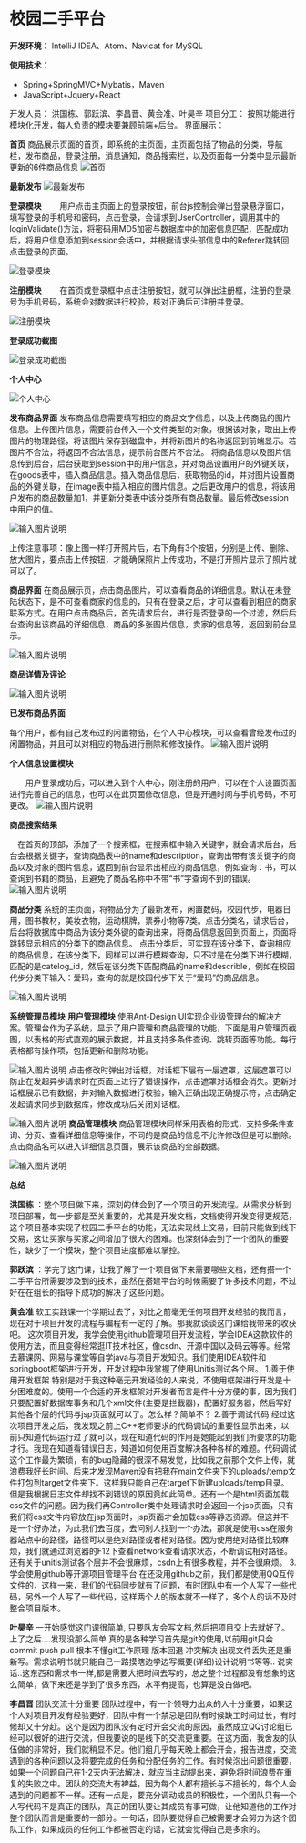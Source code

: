 # 校园二手平台


**开发环境：** IntelliJ IDEA、Atom、Navicat for MySQL

**使用技术：**

 -  Spring+SpringMVC+Mybatis，Maven
 -  JavaScript+Jquery+React

开发人员： 洪国栋、郭跃滨、李昌晋、黄会准、叶昊辛
项目分工： 按照功能进行模块化开发，每人负责的模块要兼顾前端+后台。 
界面展示：

 **首页** 
商品展示页面的首页，即系统的主页面，主页面包括了物品的分类，导航栏，发布商品，登录注册，消息通知，商品搜索栏，以及页面每一分类中显示最新更新的6件商品信息
![首页](https://gitee.com/uploads/images/2018/0701/195803_98d15fbb_1622082.png "QQ图片20180701195738.png")

 **最新发布** 
![最新发布](https://gitee.com/uploads/images/2018/0701/195254_c48d0d19_1622082.png "2)$B6Z{RD{MC]%MEI_W{A2C.png")

 **登录模块** 
　　用户点击主页面上的登录按钮，前台js控制会弹出登录悬浮窗口，填写登录的手机号和密码，点击登录，会请求到UserController，调用其中的loginValidate()方法，将密码用MD5加密与数据库中的加密信息匹配，匹配成功后，将用户信息添加到session会话中，并根据请求头部信息中的Referer跳转回点击登录的页面。 

![登录模块](https://gitee.com/uploads/images/2018/0701/195631_9a8c8526_1622082.png "X%XL(CAE6(JA`JO_J0@10D8.png")

 **注册模块** 
　　在首页或登录框中点击注册按钮，就可以弹出注册框，注册的登录号为手机号码，系统会对数据进行校验，核对正确后可注册并登录。 

![注册模块](https://gitee.com/uploads/images/2018/0701/195718_2f6bfa77_1622082.png "8D5)4[XUTZK}6SF_WBK7_W4.png")

 **登录成功截图** 

![登录成功截图](https://gitee.com/uploads/images/2018/0701/195910_67ac98ff_1622082.png "在这里输入图片标题")

 **个人中心** 

![个人中心](https://gitee.com/uploads/images/2018/0701/195957_c5668a05_1622082.png "在这里输入图片标题")

 **发布商品界面** 
    发布商品信息需要填写相应的商品文字信息，以及上传商品的图片信息。上传图片信息，需要前台传入一个文件类型的对象，根据该对象，取出上传图片的物理路径，将该图片保存到磁盘中，并将新图片的名称返回到前端显示。若图片不合法，将返回不合法信息，提示前台图片不合法。
    将商品信息以及图片信息传到后台，后台获取到session中的用户信息，并对商品设置用户的外键关联，在goods表中，插入商品信息。插入商品信息后，获取物品的id，并对图片设置商品的外键关联，在image表中插入相应的图片信息。之后更改用户的信息，将该用户发布的商品数量加1，并更新分类表中该分类所有商品数量。最后修改session中用户的值。

![输入图片说明](https://gitee.com/uploads/images/2018/0701/200026_218ad08d_1622082.png "在这里输入图片标题")

上传注意事项：像上图一样打开照片后，右下角有3个按钮，分别是上传、删除、放大图片，要点击上传按钮，才能确保照片上传成功，不是打开照片显示了照片就可以了。


 **商品界面** 
在商品展示页，点击商品图片，可以查看商品的详细信息。默认在未登陆状态下，是不可查看商家的信息的，只有在登录之后，才可以查看到相应的商家联系方式。在用户点击商品后，首先请求后台，进行是否登录的一个过滤，然后后台查询出该商品的详细信息，商品的多张图片信息，卖家的信息等，返回到前台显示。 

![输入图片说明](https://gitee.com/uploads/images/2018/0701/200343_fbc4af2e_1622082.png "在这里输入图片标题")

 **商品详情及评论** 

![输入图片说明](https://gitee.com/uploads/images/2018/0701/200413_8f1eac52_1622082.png "在这里输入图片标题")

 **已发布商品界面** 

每个用户，都有自己发布过的闲置物品，在个人中心模块，可以查看曾经发布过的闲置物品，并且可以对相应的物品进行删除和修改操作。
![输入图片说明](https://gitee.com/uploads/images/2018/0701/200518_a922b1e1_1622082.png "在这里输入图片标题")

 **个人信息设置模块** 

　　用户登录成功后，可以进入到个人中心，刚注册的用户，可以在个人设置页面进行完善自己的信息，也可以在此页面修改信息，但是开通时间与手机号码，不可更改。 
![输入图片说明](https://gitee.com/uploads/images/2018/0701/200552_f6c99552_1622082.png "在这里输入图片标题")

 **商品搜索结果** 

　在首页的顶部，添加了一个搜索框，在搜索框中输入关键字，就会请求后台，后台会根据关键字，查询商品表中的name和description，查询出带有该关键字的商品以及对象的图片信息，返回到前台显示出相应的商品信息，例如查询：书，可以查询到书籍的商品，且避免了商品名称中不带“书”字查询不到的错误。 
![输入图片说明](https://gitee.com/uploads/images/2018/0701/200723_445a0e65_1622082.png "在这里输入图片标题")

 **商品分类** 
    系统的主页面，将物品分为了最新发布，闲置数码，校园代步，电器日用，图书教材，美妆衣物，运动棋牌，票券小物等7类。点击分类名，请求后台，后台将数据库中商品为该分类外键的查询出来，将商品信息返回到页面上，页面将跳转显示相应的分类下的商品信息。 
    点击分类后，可实现在该分类下，查询相应的商品信息，在该分类下，同样可以进行模糊查询，只不过是在分类下进行模糊，匹配的是catelog_id，然后在该分类下匹配商品的name和describle，例如在校园代步分类下输入：爱玛，查询的就是校园代步下关于“爱玛”的商品信息。
 
![输入图片说明](https://gitee.com/uploads/images/2018/0701/200753_92de7630_1622082.png "在这里输入图片标题")

 **系统管理员模块** 
 **用户管理模块** 
    使用Ant-Design UI实现企业级管理台的解决方案。管理台作为子系统，显示了用户管理和商品管理的功能，下面是用户管理页截图，以表格的形式直观的展示数据，并且支持多条件查询、跳转页面等功能。每行表格都有操作项，包括更新和删除功能。

![输入图片说明](https://gitee.com/uploads/images/2018/0701/201812_f36e5d87_1622082.jpeg "在这里输入图片标题")
    点击修改时弹出对话框，对话框下层有一层遮罩，这层遮罩可以防止在发起异步请求时在页面上进行了错误操作，点击遮罩对话框会消失。更新对话框展示已有数据，并对输入数据进行校验，输入正确出现正确提示符，点击确定发起请求同步到数据库，修改成功后关闭对话框。 

![输入图片说明](https://gitee.com/uploads/images/2018/0701/201906_427daa53_1622082.jpeg "在这里输入图片标题")
 **商品管理模块** 
    商品管理模块同样采用表格的形式，支持多条件查询、分页、查看详细信息等操作，不同的是商品的信息不允许修改但是可以删除。点击商品名可以进入详细信息页面，展示该商品的全部数据。 

![输入图片说明](https://gitee.com/uploads/images/2018/0701/201922_7e7a68a6_1622082.jpeg "在这里输入图片标题")

 **总结** 

 **洪国栋** ：整个项目做下来，深刻的体会到了一个项目的开发流程。从需求分析到项目部署，每一步都是至关重要的，尤其是开发文档，文档使得开发变得更规范，这个项目基本实现了校园二手平台的功能，无法实现线上交易，目前只能做到线下交易，这让买家与买家之间增加了很大的困难。也深刻体会到了一个团队的重要性，缺少了一个模块，整个项目进度都难以掌控。

 **郭跃滨** ：学完了这门课，让我了解了一个项目做下来需要哪些文档，还有搭一个二手平台所需要涉及到的技术，虽然在搭建平台的时候需要了许多技术问题，不过好在在组长的指导下成功的解决了这些问题。

 **黄会准** 
软工实践课一个学期过去了，对比之前毫无任何项目开发经验的我而言，现在对于项目开发的流程与编程有一定的了解。那我就谈谈这门课给我带来的收获吧。
这次项目开发，我学会使用github管理项目开发流程，学会IDEA这款软件的使用方法，而且变得经常逛IT技术社区，像csdn、开源中国以及码云等等。经常去慕课网、网易与课堂等自学java与项目开发知识。我们使用IDEA软件和springboot框架进行开发，开发过程中我掌握了使用Unitis测试各个层。
1.善于使用开发框架
特别是对于我这种毫无开发经验的人来说，不使用框架进行开发是十分困难度的。使用一个合适的开发框架对开发者而言是件十分方便的事，因为我们只要配置好数据库事务和几个xml文件(主要是拦截器)，配置好服务器，然后写好其他各个层的代码与jsp页面就可以了。怎么样？简单不？
2.善于调试代码
经过这次项目开发之后，我发现之前上C++老师要求的代码调试的重要性显示出来，以前只知道代码运行过了就可以，现在知道代码的作用是她能起到我们所要求的功能才行。我现在知道看错误日志，知道如何使用百度解决各种各样的难题。代码调试这个工作最为繁琐，有的bug隐藏的很深不易发觉，比如我之前那个文件上传，就浪费我好长时间。后来才发现Maven没有把我在main文件夹下的uploads/temp文件打包到target文件夹下。这样我只能自己在target下新建uploads/temp目录。但是我根据日志文件却找不到错误的原因竟如此简单。还有一个是html页面加载css文件的问题。因为我们再Controller类中处理请求时会返回一个jsp页面，只有我们将css文件内容放在jsp页面时，jsp页面才会加载css等静态资源。但这并不是一个好办法，为此我们去百度，去问别人找到一个办法，那就是使用css在服务器站点中的路径，路径可以是绝对路径或者相对路径。因为使用绝对路径比较麻烦，我们就通过浏览器的F12下查看network查看请求状态，不断调试相对路径。还有关于unitis测试各个层并不会很麻烦，csdn上有很多教程，并不会很麻烦。
3.学会使用github等开源项目管理平台
在还没用github之前，我们都是使用QQ互传文件的，这样一来，我们的代码同步就有了问题，有时团队中有一个人写了一些代码，另外一个人写了一些代码，这样两个人的版本就不一样了，多个人的话不及时整合项目版本。

 **叶昊辛** 
一开始感觉这门课很简单, 只要队友会写文档,然后把项目交上去就好了。上了之后….发现没那么简单 真的是各种学习首先是git的使用,以前用git只会commit push pull 根本不懂git工作原理 版本回退 冲突解决 出现文件丢失还是重新写。需求说明书就只能自己一路摸瞎边学边写概要(详细)设计说明书等等.. 说实话..这东西和需求书一样,都是需要大把时间去写的，总之整个过程都没有想象的这么简单，做下来还是学到了很多东西，水平有提高，也算是没白做吧。

 **李昌晋** 
团队交流十分重要
团队过程中，有一个领导力出众的人十分重要，如果这个人对项目开发有经验更好，团队中有一个禁忌是团队有时候缺工时间过长，有时候却又十分赶。这个是因为团队没有定时开会交流的原因，虽然成立QQ讨论组已经可以很好的进行交流，但我要说的是线下的交流更重要。在这方面，我舍友的队伍做的非常好，我们就稍显不足。他们组几乎每天晚上都会开会，报告进度，交流遇到的各种问题以及将要完成的任务和分配任务的工作。有时候泡出问题很重要，如果一个问题自己在1-2天内无法解决，就应当主动提出来，避免将时间浪费在重复的失败之中。团队的交流大有裨益，因为每个人都有擅长与不擅长的，每个人会遇到的问题都不一样。还有一点是，要充分调动成员的积极性，一个团队只有一个人写代码不是真正的团队，真正的团队要让其成员有事可做，让他知道他的工作对整个团队而言是重要的一部分。一句话，团队要觉得自己被需要才会努力为这个团队工作，如果成员的任何工作都被否定的话，它就会觉得自己是多余的。